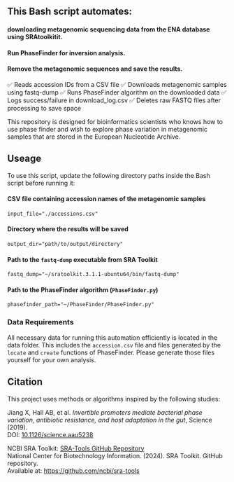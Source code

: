 ## This Bash script automates:
#### downloading metagenomic sequencing data from the ENA database using SRAtoolkitit.
#### Run PhaseFinder for inversion analysis.
#### Remove the metagenomic sequences and save the results.
   
✅ Reads accession IDs from a CSV file
✅ Downloads metagenomic samples using fastq-dump
✅ Runs PhaseFinder algorithm on the downloaded data
✅ Logs success/failure in download_log.csv
✅ Deletes raw FASTQ files after processing to save space

This repository is designed for bioinformatics scientists who knows how to use phase finder and wish to explore phase variation in metagenomic samples that are stored in the European Nucleotide Archive.

## Useage
To use this script, update the following directory paths inside the Bash script before running it:

#### CSV file containing accession names of the metagenomic samples
`input_file="./accessions.csv"`

#### Directory where the results will be saved
`output_dir="path/to/output/directory"`

#### Path to the `fastq-dump` executable from SRA Toolkit
`fastq_dump="~/sratoolkit.3.1.1-ubuntu64/bin/fastq-dump"`

#### Path to the PhaseFinder algorithm (`PhaseFinder.py`)
`phasefinder_path="~/PhaseFinder/PhaseFinder.py"`

### Data Requirements
All necessary data for running this automation efficiently is located in the data folder. This includes the `accession.csv` file and files generated by the `locate` and `create` functions of PhaseFinder. Please generate those files yourself for your own analysis.

## Citation

This project uses methods or algorithms inspired by the following studies:

Jiang X, Hall AB, et al. *Invertible promoters mediate bacterial phase variation, antibiotic resistance, and host adaptation in the gut*, Science (2019).  
DOI: [10.1126/science.aau5238](https://doi.org/10.1126/science.aau5238)

NCBI SRA Toolkit: [SRA-Tools GitHub Repository](https://github.com/ncbi/sra-tools)  
National Center for Biotechnology Information. (2024). SRA Toolkit. GitHub repository.  
Available at: https://github.com/ncbi/sra-tools

